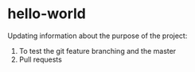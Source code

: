 # hello-world

Updating information about the purpose of the project:

1) To test the git feature branching and the master
2) Pull requests

